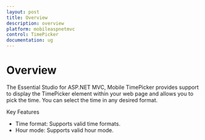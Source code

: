```yaml
---
layout: post
title: Overview
description: overview
platform: mobileaspnetmvc
control: TimePicker
documentation: ug
---
```


# Overview

The Essential Studio for ASP.NET MVC, Mobile TimePicker provides support to display the TimePicker element within your web page and allows you to pick the time. You can select the time in any desired format.

Key Features

* Time format: Supports valid time formats.
* Hour mode: Supports valid hour mode.



